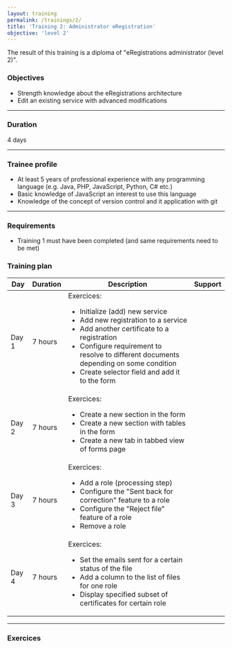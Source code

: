 ```yaml
---
layout: training
permalink: /trainings/2/
title: 'Training 2: Administrator eRegistration'
objective: 'level 2'
---
```


The result of this training is a diploma of "eRegistrations administrator (level 2)".

### Objectives
- Strength knowledge about the eRegistrations architecture
- Edit an existing service with advanced modifications

----------

### Duration

4 days

----------

### Trainee profile

- At least 5 years of professional experience with any programming language (e.g. Java, PHP, JavaScript, Python, C# etc.)
- Basic knowledge of JavaScript an interest to use this language
- Knowledge of the concept of version control and it application with git

--------------------

### Requirements

- Training 1 must have been completed (and same requirements need to be met)

### Training plan

<table class="table table-bordered table-striped">
	<thead>
	  <tr>
	    <th>Day</th>
	    <th>Duration</th>
	    <th>Description</th>
	    <th>Support</th>
	  </tr>
	</thead>
	<tbody>
	  <tr>
	    <td>Day 1</td>
	    <td>7 hours</td>
	    <td>Exercices:<ul>
<li>Initialize (add) new service</li>
<li>Add new registration to a service</li>
<li>Add another certificate to a registration</li>
<li>Configure requirement to resolve to different documents depending on some condition</li>
<li>Create selector field and add it to the form</li>
</ul>
			</td>
	    <td></td>
	  </tr>
	  <tr>
	    <td>Day 2</td>
	    <td>7 hours</td>
	    <td>Exercices:<ul>
<li>Create a new section in the form</li>
<li>Create a new section with tables in the form</li>
<li>Create a new tab in tabbed view of forms page</li>
</ul>
			</td>
	    <td></td>
	  </tr>
	  <tr>
	    <td>Day 3</td>
	    <td>7 hours</td>
	    <td>Exercices:<ul>
<li>Add a role (processing step)</li>
<li>Configure the "Sent back for correction" feature to a role</li>
<li>Configure the "Reject file" feature of a role</li>
<li>Remove a role</li>
</ul>
			</td>
	    <td></td>
	  </tr>
	  <tr>
	    <td>Day 4</td>
	    <td>7 hours</td>
	    <td>Exercices:<ul>
<li>Set the emails sent for a certain status of the file</li>
<li>Add a column to the list of files for one role</li>
<li>Display specified subset of certificates for certain role</li>
</ul>
			</td>
	    <td></td>
	  </tr>
	</tbody>
</table>


----------

### Exercices
